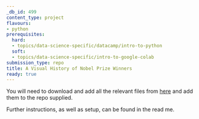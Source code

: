 ```yaml
---
_db_id: 499
content_type: project
flavours:
- python
prerequisites:
  hard:
  - topics/data-science-specific/datacamp/intro-to-python
  soft:
  - topics/data-science-specific/intro-to-google-colab
submission_type: repo
title: A Visual History of Nobel Prize Winners
ready: true
---
```



You will need to download and add all the relevant files from [here](https://drive.google.com/drive/folders/1M_5uFtd4G4X1UqLLmxffdBq9U9PkaJft?usp=sharing) and add them to the repo supplied.

Further instructions, as well as setup, can be found in the read me.